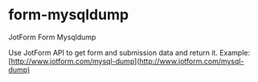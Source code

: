 form-mysqldump
=============

JotForm Form Mysqldump

Use JotForm API to get form and submission data and return it. 
Example: [http://www.jotform.com/mysql-dump](http://www.jotform.com/mysql-dump)

